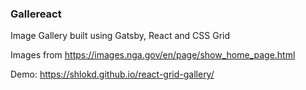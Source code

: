 ### Gallereact

Image Gallery built using Gatsby, React and CSS Grid

Images from https://images.nga.gov/en/page/show_home_page.html

Demo: https://shlokd.github.io/react-grid-gallery/